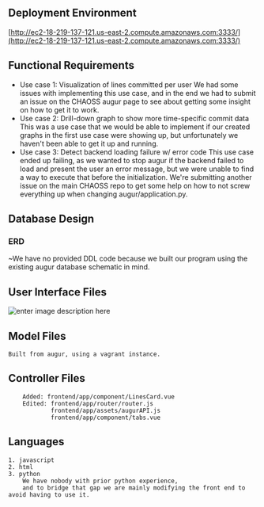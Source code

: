 ## Deployment Environment
[http://ec2-18-219-137-121.us-east-2.compute.amazonaws.com:3333/](http://ec2-18-219-137-121.us-east-2.compute.amazonaws.com:3333/)
## Functional Requirements

 - Use case 1: Visualization of lines committed per user
 	We had some issues with implementing this use case, and in the end 
	we had to submit an issue on the CHAOSS augur page to see about getting some insight on how to 
	get it to work.
 - Use case 2: Drill-down graph to show more time-specific commit data
 	This was a use case that we would be able to implement if our created graphs in the first 
	use case were showing up, but unfortunately we haven't been able to get it up and running. 
 - Use case 3: Detect backend loading failure w/ error code 
 	This use case ended up failing, as we wanted to stop augur if the backend failed to load and present the user an
	error message, but we were unable to find a way to execute that before the initialization.
	We're submitting another issue on the main CHAOSS repo to get some help on how to not screw everything up 
	when changing augur/application.py.

## Database Design

### ERD


~We have no provided DDL code because we built our program using the existing augur database schematic in mind. 


## User Interface Files
![enter image description here](https://lh3.googleusercontent.com/OlLjII_RTg9a4LC0kpiRXnj3TRE0u-jJcHZlOulMEI5D5n-wcYeK7w4m9kXY_b83FdqU6At7jfPE)





## Model Files 
	Built from augur, using a vagrant instance. 
## Controller Files
		Added: frontend/app/component/LinesCard.vue
		Edited: frontend/app/router/router.js
				frontend/app/assets/augurAPI.js
				frontend/app/component/tabs.vue
## Languages
    1. javascript
    2. html
    3. python
	    We have nobody with prior python experience, 
	    and to bridge that gap we are mainly modifying the front end to avoid having to use it. 

<!--stackedit_data:
eyJoaXN0b3J5IjpbNzI0MDQ5NjE5LC0xOTk2NjA2MDM2XX0=
-->